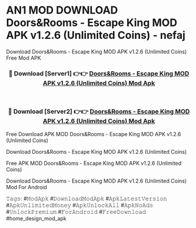 # AN1 MOD DOWNLOAD Doors&Rooms - Escape King MOD APK v1.2.6 (Unlimited Coins) - nefaj
Download Doors&Rooms - Escape King MOD APK v1.2.6 (Unlimited Coins) Free Mod APK

<div align="center">
<h3>🔴 Download [Server1] 👉👉 <a href="https://apk-comot.site?title=Doors&Rooms_-_Escape_King_MOD_APK_v1.2.6_(Unlimited_Coins)">Doors&Rooms - Escape King MOD APK v1.2.6 (Unlimited Coins) Mod Apk</a></h3><br>

<h3>🔴 Download [Server2] 👉👉 <a href="https://apk-comot.site?title=Doors&Rooms_-_Escape_King_MOD_APK_v1.2.6_(Unlimited_Coins)">Doors&Rooms - Escape King MOD APK v1.2.6 (Unlimited Coins) Mod Apk</a></h3>
</div>


Free Download APK MOD Doors&Rooms - Escape King MOD APK v1.2.6 (Unlimited Coins)

Download Doors&Rooms - Escape King MOD APK v1.2.6 (Unlimited Coins) 

Free APK MOD Doors&Rooms - Escape King MOD APK v1.2.6 (Unlimited Coins) 

Download Doors&Rooms - Escape King MOD APK v1.2.6 (Unlimited Coins) Mod For Android

𝚃𝚊𝚐𝚜: #𝙼𝚘𝚍𝙰𝚙𝚔 #𝙳𝚘𝚠𝚗𝚕𝚘𝚊𝚍𝙼𝚘𝚍𝙰𝚙𝚔 #𝙰𝚙𝚔𝙻𝚊𝚝𝚎𝚜𝚝𝚅𝚎𝚛𝚜𝚒𝚘𝚗 #𝙰𝚙𝚔𝚄𝚗𝚕𝚒𝚖𝚒𝚝𝚎𝚍𝙼𝚘𝚗𝚎𝚢 #𝙰𝚙𝚔𝚄𝚗𝚕𝚘𝚌𝚔𝙰𝚕𝚕 #𝙰𝚙𝚔𝙽𝚘𝙰𝚍𝚜 #𝚄𝚗𝚕𝚘𝚌𝚔𝙿𝚛𝚎𝚖𝚒𝚞𝚖 #𝙵𝚘𝚛𝙰𝚗𝚍𝚛𝚘𝚒𝚍 #𝙵𝚛𝚎𝚎𝙳𝚘𝚠𝚗𝚕𝚘𝚊𝚍 #home_design_mod_apk